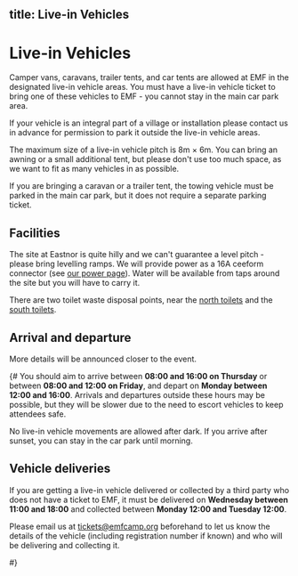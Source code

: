 title: Live-in Vehicles
---
# Live-in Vehicles

Camper vans, caravans, trailer tents, and car tents are allowed at EMF in the designated live-in vehicle areas. You must have a live-in vehicle ticket to bring one of these vehicles to EMF - you cannot stay in the main car park area.

If your vehicle is an integral part of a village or installation please contact us in advance for permission to park it outside the live-in vehicle areas.

The maximum size of a live-in vehicle pitch is 8m × 6m. You can bring an awning or a small additional tent, but please don't use too much space, as we want to fit as many vehicles in as possible.

If you are bringing a caravan or a trailer tent, the towing vehicle must be parked in the main car park, but it does not require a separate parking ticket.

## Facilities

The site at Eastnor is quite hilly and we can't guarantee a level pitch - please bring levelling ramps. We will provide power as a 16A ceeform connector (see [our power page](/about/power)). Water will be available from taps around the site but you will have to carry it.

There are two toilet waste disposal points, near the [north toilets](https://map.emfcamp.org/#17/52.0424574/-2.3770253/m=52.0425712,-2.3769645) and the [south toilets](https://map.emfcamp.org/#17/52.040493/-2.377293/m=52.0408227,-2.3787174).

## Arrival and departure

More details will be announced closer to the event.

{#
You should aim to arrive between **08:00 and 16:00 on Thursday** or between **08:00 and 12:00 on Friday**, and depart on **Monday between 12:00 and 16:00**. Arrivals and departures outside these hours may be possible, but they will be slower due to the need to escort vehicles to keep attendees safe.

No live-in vehicle movements are allowed after dark. If you arrive after sunset, you can stay in the car park until morning.

## Vehicle deliveries

If you are getting a live-in vehicle delivered or collected by a third party who does not have a ticket to EMF, it must be delivered on **Wednesday between 11:00 and 18:00** and collected between **Monday 12:00 and Tuesday 12:00**.

Please email us at [tickets@emfcamp.org](mailto:tickets@emfcamp.org) beforehand to let us know the details of the vehicle (including registration number if known) and who will be delivering and collecting it.

#}
